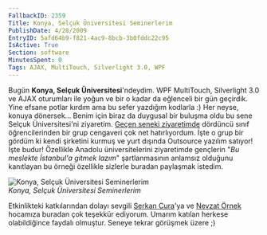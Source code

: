 ```yaml
---
FallbackID: 2359
Title: Konya, Selçuk Üniversitesi Seminerlerim
PublishDate: 4/28/2009
EntryID: 5afd64b9-f821-4ac9-8bcb-3b0fddc22c95
IsActive: True
Section: software
MinutesSpent: 0
Tags: AJAX, MultiTouch, Silverlight 3.0, WPF
---
```

Bugün **Konya, Selçuk Üniversitesi**'ndeydim. WPF MultiTouch,
Silverlight 3.0 ve AJAX oturumları ile yoğun ve bir o kadar da eğlenceli
bir gün geçirdik. Yine efsane potlar kırdım ama bu sefer yazdığım
kodlarla :) Her neyse, konuya dönersek... Benim için biraz da duygusal
bir buluşma oldu bu sene Selçuk Üniversitesi'ni ziyaretim. [Geçen seneki
ziyaretimde](http://daron.yondem.com/tr/post/4dda503c-ba5e-4981-a1e6-df723d7469c6)
dördüncü sınıf öğrencilerinden bir grup cengaveri çok net hatırlıyordum.
İşte o grup bir gördüm ki kendi şirketini kurmuş ve yurt dışında
Outsource yazılım satıyor! İşte budur! Özellikle Anadolu
üniversitelerini ziyaretimde gençlerin "*Bu meslekte İstanbul'a gitmek
lazım*" şartlanmasının anlamsız olduğunu kanıtlayan bu örneği özellikle
sizlerle buradan paylaşmak istedim.

![Konya, Selçuk Üniversitesi
Seminerlerim](http://cdn.daron.yondem.com/assets/2359/27042009_1.jpg)\
*Konya, Selçuk Üniversitesi Seminerlerim*

Etkinlikteki katkılarından dolayı sevgili [Serkan
Cura](http://www.serkancura.com/)'ya ve [Nevzat
Örnek](http://www.nevzarornek.com/) hocamıza buradan çok teşekkür
ediyorum. Umarım katılan herkese olabildiğince faydalı olmuştur. Seneye
tekrar görüşmek üzere ;)


